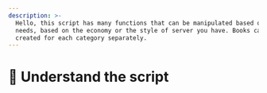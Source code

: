 ```yaml
---
description: >-
  Hello, this script has many functions that can be manipulated based on your
  needs, based on the economy or the style of server you have. Books can be
  created for each category separately.
---
```


# 📄 Understand the script

